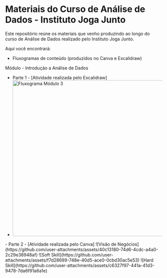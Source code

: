 # Materiais do Curso de Análise de Dados - Instituto Joga Junto

Este repositório reúne os materiais que venho produzindo ao longo do curso de Análise de Dados realizado pelo Instituto Joga Junto.

Aqui você encontrará:
- Fluxogramas de conteúdo (produzidos no Canva e Excalidraw)

Módulo - Introdução a Análise de Dados

- Parte 1 - [Atividade realizada pelo Excalidraw]
- <a href="modulo-3/fluxograma-modulo-3.png" target="_blank">
  <img src="modulo-3/fluxograma-modulo-3.png" alt="Fluxograma Módulo 3" width="500"/>
</a>
- Parte 2 - [Atividade realizada pelo Canva]
![Visão de Negócios](https://github.com/user-attachments/assets/40c13180-74d6-4cdc-a4a0-2c29e38948af)
![Soft Skill](https://github.com/user-attachments/assets/f7d28699-748e-40d5-ace0-0cbd30ac5e53)
![Hard Skill](https://github.com/user-attachments/assets/c6327f97-441a-41d3-9478-7da6f91a6a1e)

